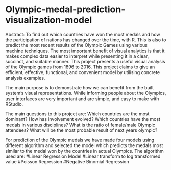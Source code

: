 # Olympic-medal-prediction-visualization-model
Abstract:
To find out which countries have won the most medals and how the participation of nations has changed over the time, with R. This is also to predict the most recent results of the Olympic Games using various machine techniques. The most important benefit of visual analytics is that it makes complex data easier to interpret while presenting it in a clear, succinct, and suitable manner. This project presents a useful visual analysis of the Olympic games from 1896 to 2016. This project claims to give an efficient, effective, functional, and convenient model by utilising concrete analysis examples.

The main purpose is to demonstrate how we can benefit from the built system’s visual representations. While informing people about the Olympics, user interfaces are very important and are simple, and easy to make with RStudio.

The main questions to this project are: Which countries are the most dominant? How has involvement evolved? Which countries have the most medals in various disciplines? What is the ratio of female/male Olympic attendees? What will be the most probable result of next years olympic?

For prediction of the Olympic medals we have made four models using different algorithm and selected the model which predicts the medals most similar to the medal won by the countries in actual Olympics.
The algorithm used are:
#Linear Regression Model
#Linear transform to log transformed value
#Poisson Regression
#Negative Binomial Regression
